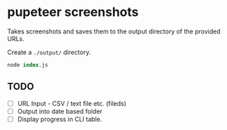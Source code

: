 # pupeteer screenshots

Takes screenshots and saves them to the output directory of the provided URLs.

Create a `./output/` directory.

```sql
node index.js
```

## TODO

- [ ] URL Input - CSV / text file etc. (fileds)
- [ ] Output into date based folder
- [ ] Display progress in CLI table.
